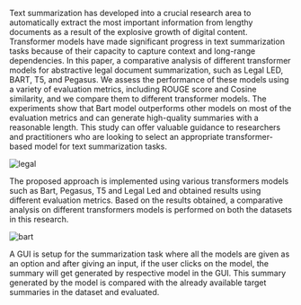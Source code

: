 Text summarization has developed into a crucial research area to automatically extract the most important information from lengthy documents as a result of the explosive growth of digital content. Transformer models have made significant progress in text summarization tasks because of their capacity to capture context and long-range dependencies. In this paper, a comparative analysis of different transformer models for abstractive legal document summarization, such as Legal LED, BART, T5, and Pegasus. We assess the performance of these models using a variety of evaluation metrics, including ROUGE score and Cosine similarity, and we compare them to different transformer models. The experiments show that Bart model outperforms other models on most of the evaluation metrics and can generate high-quality summaries with a reasonable length. This study can offer valuable guidance to researchers and practitioners who are looking to select an appropriate transformer-based model for text summarization tasks.

![legal](https://github.com/user-attachments/assets/5010ac62-8639-4de0-a9af-39cc8c70c880)

The proposed approach is implemented using various transformers models such as Bart, Pegasus, T5 and Legal Led and obtained results using different evaluation metrics. Based on the results obtained, a comparative analysis on different transformers models is performed on both the datasets in this research.

![bart](https://github.com/user-attachments/assets/0078db76-9e42-4f6b-b258-c94d762b52a1)

A GUI is setup for the summarization task where all the models are given as an option and after giving an input, if the user clicks on the model, the summary will get generated by respective model in the GUI. This summary generated by the model is compared with the already available target summaries in the dataset and evaluated.
